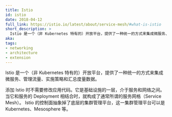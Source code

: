 ```yaml
---
title: Istio
id: istio
date: 2018-04-12
full_link: https://istio.io/latest/about/service-mesh/#what-is-istio
short_description: >
  Istio 是一个（非 Kubernetes 特有的）开放平台，提供了一种统一的方式来集成微服务、管理流量、实施策略和汇总度量数据。
aka: 
tags:
- networking
- architecture
- extension
---
```


Istio 是一个（非 Kubernetes 特有的）开放平台，提供了一种统一的方式来集成微服务、管理流量、实施策略和汇总度量数据。


添加 Istio 时不需要修改应用代码。它是基础设施的一层，介于服务和网络之间。
当它和服务的 Deployment 相结合时，就构成了通常所谓的服务网格（Service Mesh）。
Istio 的控制面抽象掉了底层的集群管理平台，这一集群管理平台可以是 Kubernetes、Mesosphere 等。
